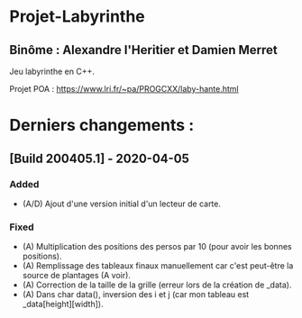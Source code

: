 # Projet-Labyrinthe
## Binôme : Alexandre l'Heritier et Damien Merret
Jeu labyrinthe en C++.

Projet POA : https://www.lri.fr/~pa/PROGCXX/laby-hante.html

# Derniers changements :
## [Build 200405.1] - 2020-04-05

### Added

- (A/D) Ajout d'une version initial d'un lecteur de carte.

### Fixed

- (A) Multiplication des positions des persos par 10 (pour avoir les bonnes positions).
- (A) Remplissage des tableaux finaux manuellement car c'est peut-être la source de plantages (A voir).
- (A) Correction de la taille de la grille (erreur lors de la création de _data).
- (A) Dans char data(), inversion des i et j (car mon tableau est \_data\[height]\[width]).
